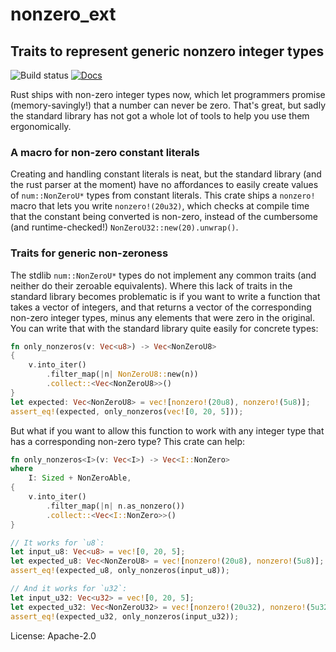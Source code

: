 # nonzero_ext

## Traits to represent generic nonzero integer types
![Build status](https://github.com/antifuchs/nonzero_ext/actions/workflows/ci_push.yml/badge.svg?branch=master) [![Docs](https://docs.rs/nonzero_ext/badge.svg)](https://docs.rs/nonzero_ext)

Rust ships with non-zero integer types now, which let programmers
promise (memory-savingly!) that a number can never be zero. That's
great, but sadly the standard library has not got a whole lot of
tools to help you use them ergonomically.

### A macro for non-zero constant literals

Creating and handling constant literals is neat, but the standard
library (and the rust parser at the moment) have no affordances to
easily create values of `num::NonZeroU*` types from constant
literals. This crate ships a `nonzero!` macro that lets you write
`nonzero!(20u32)`, which checks at compile time that the constant
being converted is non-zero, instead of the cumbersome (and
runtime-checked!)  `NonZeroU32::new(20).unwrap()`.

### Traits for generic non-zeroness

The stdlib `num::NonZeroU*` types do not implement any common
traits (and neither do their zeroable equivalents).  Where this
lack of traits in the standard library becomes problematic is if
you want to write a function that takes a vector of integers, and
that returns a vector of the corresponding non-zero integer types,
minus any elements that were zero in the original. You can write
that with the standard library quite easily for concrete types:

```rust
fn only_nonzeros(v: Vec<u8>) -> Vec<NonZeroU8>
{
    v.into_iter()
        .filter_map(|n| NonZeroU8::new(n))
        .collect::<Vec<NonZeroU8>>()
}
let expected: Vec<NonZeroU8> = vec![nonzero!(20u8), nonzero!(5u8)];
assert_eq!(expected, only_nonzeros(vec![0, 20, 5]));
```

But what if you want to allow this function to work with any
integer type that has a corresponding non-zero type? This crate
can help:

```rust
fn only_nonzeros<I>(v: Vec<I>) -> Vec<I::NonZero>
where
    I: Sized + NonZeroAble,
{
    v.into_iter()
        .filter_map(|n| n.as_nonzero())
        .collect::<Vec<I::NonZero>>()
}

// It works for `u8`:
let input_u8: Vec<u8> = vec![0, 20, 5];
let expected_u8: Vec<NonZeroU8> = vec![nonzero!(20u8), nonzero!(5u8)];
assert_eq!(expected_u8, only_nonzeros(input_u8));

// And it works for `u32`:
let input_u32: Vec<u32> = vec![0, 20, 5];
let expected_u32: Vec<NonZeroU32> = vec![nonzero!(20u32), nonzero!(5u32)];
assert_eq!(expected_u32, only_nonzeros(input_u32));
```


License: Apache-2.0
